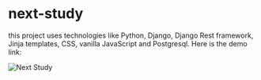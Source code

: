 # next-study
this project uses technologies like Python, Django, Django Rest framework, Jinja templates, CSS, vanilla JavaScript and Postgresql. Here is the demo link:

![Next Study](https://github.com/Liam-Piro/next-study/assets/109366637/ffde6724-33cb-404c-b04c-363c9e489ff2)
